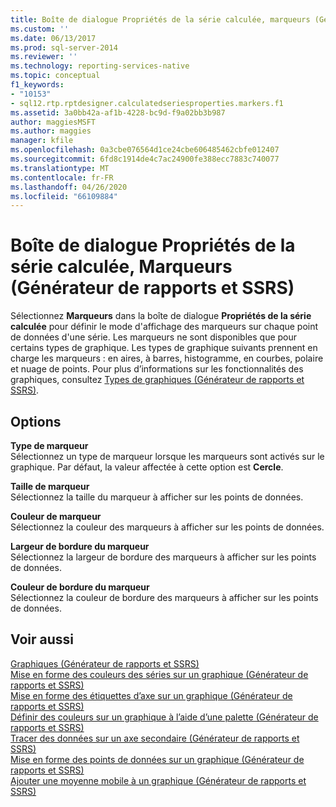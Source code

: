 ```yaml
---
title: Boîte de dialogue Propriétés de la série calculée, marqueurs (Générateur de rapports et SSRS) | Microsoft Docs
ms.custom: ''
ms.date: 06/13/2017
ms.prod: sql-server-2014
ms.reviewer: ''
ms.technology: reporting-services-native
ms.topic: conceptual
f1_keywords:
- "10153"
- sql12.rtp.rptdesigner.calculatedseriesproperties.markers.f1
ms.assetid: 3a0bb42a-af1b-4228-bc9d-f9a02bb3b987
author: maggiesMSFT
ms.author: maggies
manager: kfile
ms.openlocfilehash: 0a3cbe076564d1ce24cbe606485462cbfe012407
ms.sourcegitcommit: 6fd8c1914de4c7ac24900fe388ecc7883c740077
ms.translationtype: MT
ms.contentlocale: fr-FR
ms.lasthandoff: 04/26/2020
ms.locfileid: "66109884"
---
```

# <a name="calculated-series-properties-dialog-box-markers-report-builder-and-ssrs"></a>Boîte de dialogue Propriétés de la série calculée, Marqueurs (Générateur de rapports et SSRS)
  Sélectionnez **Marqueurs** dans la boîte de dialogue **Propriétés de la série calculée** pour définir le mode d'affichage des marqueurs sur chaque point de données d'une série. Les marqueurs ne sont disponibles que pour certains types de graphique. Les types de graphique suivants prennent en charge les marqueurs : en aires, à barres, histogramme, en courbes, polaire et nuage de points. Pour plus d’informations sur les fonctionnalités des graphiques, consultez [Types de graphiques &#40;Générateur de rapports et SSRS&#41;](report-design/chart-types-report-builder-and-ssrs.md).  
  
## <a name="options"></a>Options  
 **Type de marqueur**  
 Sélectionnez un type de marqueur lorsque les marqueurs sont activés sur le graphique. Par défaut, la valeur affectée à cette option est **Cercle**.  
  
 **Taille de marqueur**  
 Sélectionnez la taille du marqueur à afficher sur les points de données.  
  
 **Couleur de marqueur**  
 Sélectionnez la couleur des marqueurs à afficher sur les points de données.  
  
 **Largeur de bordure du marqueur**  
 Sélectionnez la largeur de bordure des marqueurs à afficher sur les points de données.  
  
 **Couleur de bordure du marqueur**  
 Sélectionnez la couleur de bordure des marqueurs à afficher sur les points de données.  
  
## <a name="see-also"></a>Voir aussi  
 [Graphiques &#40;Générateur de rapports et SSRS&#41;](report-design/charts-report-builder-and-ssrs.md)   
 [Mise en forme des couleurs des séries sur un graphique &#40;Générateur de rapports et SSRS&#41;](report-design/formatting-series-colors-on-a-chart-report-builder-and-ssrs.md)   
 [Mise en forme des étiquettes d’axe sur un graphique &#40;Générateur de rapports et SSRS&#41;](report-design/formatting-axis-labels-on-a-chart-report-builder-and-ssrs.md)   
 [Définir des couleurs sur un graphique à l’aide d’une palette &#40;Générateur de rapports et SSRS&#41;](report-design/define-colors-on-a-chart-using-a-palette-report-builder-and-ssrs.md)   
 [Tracer des données sur un axe secondaire &#40;Générateur de rapports et SSRS&#41;](report-design/plot-data-on-a-secondary-axis-report-builder-and-ssrs.md)   
 [Mise en forme des points de données sur un graphique &#40;Générateur de rapports et SSRS&#41;](report-design/formatting-data-points-on-a-chart-report-builder-and-ssrs.md)   
 [Ajouter une moyenne mobile à un graphique &#40;Générateur de rapports et SSRS&#41;](report-design/add-a-moving-average-to-a-chart-report-builder-and-ssrs.md)  
  
  
